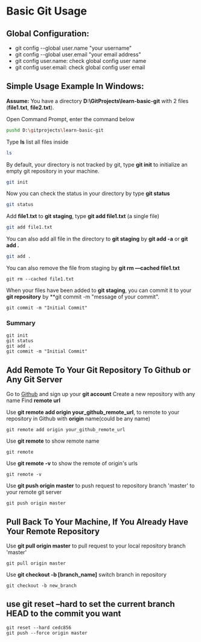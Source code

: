 # Basic Git Usage

## Global Configuration: 

- git config --global user.name "your username"
- git config --global user.email "your email address"
- git config user.name: check global config user name
- git config user.email: check global config user email

## Simple Usage Example In Windows:

**Assume:** You have a directory **D:\GitProjects\learn-basic-git** with 2 files (**file1.txt**, **file2.txt**). 

Open Command Prompt, enter the command below

```bash
pushd D:\gitprojects\learn-basic-git
```

Type **ls** list all files inside

```bash
ls
```

By default, your directory is not tracked by git, type **git init** to initialize an empty git repository in your machine.

```bash
git init
```

Now you can check the status in your directory by type **git status**

```bash
git status
```

Add **file1.txt** to **git staging**, type **git add file1.txt** (a single file)

```bash
git add file1.txt
```

You can also add all file in the directory to **git staging** by **git add -a** or **git add .**

```bash
git add .
```

You can also remove the file from staging by **git rm —cached file1.txt**

```git
git rm --cached file1.txt
```

When your files have been added to **git staging**, you can commit it to your **git repository** by **git commit -m "message of your commit".

```git
git commit -m "Initial Commit"
```

### Summary

```git
git init
git status
git add .
git commit -m "Initial Commit"
```



## Add Remote To Your Git Repository To Github or Any Git Server

Go to [Github](https://github.com/join) and sign up your **git account**
Create a new repository with any name
Find **remote url**

Use **git remote add origin your_github_remote_url**, to remote to your repository in Github with **origin** name(could be any name)

```git
git remote add origin your_github_remote_url
```

Use **git remote** to show remote name

```git
git remote
```

Use **git remote -v** to show the remote of origin's urls

```git
git remote -v
```

Use **git push origin master** to push request to repository branch 'master' to your remote git server

```git
git push origin master
```



## Pull Back To Your Machine, If You Already Have Your Remote Repository

Use **git pull origin master** to pull request to your local repository branch 'master'

```git
git pull origin master
```

Use **git checkout -b [branch_name]** switch branch in repository

```git
git checkout -b new_branch
```


## use git reset –hard <commit-hash> to set the current branch HEAD to the commit you want
```git
git reset --hard cedc856
git push --force origin master
```

